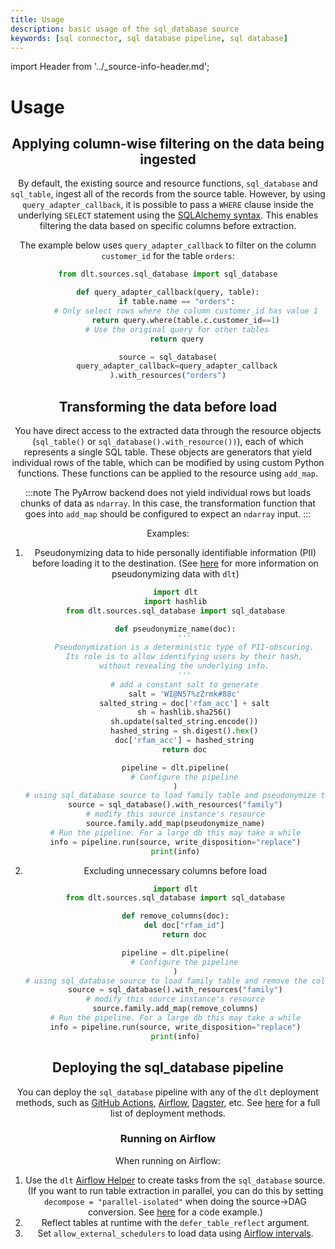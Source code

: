 ```yaml
---
title: Usage
description: basic usage of the sql_database source
keywords: [sql connector, sql database pipeline, sql database]
---
```


import Header from '../_source-info-header.md';

# Usage

<Header/>

## Applying column-wise filtering on the data being ingested

By default, the existing source and resource functions, `sql_database` and `sql_table`, ingest all of the records from the source table. However, by using `query_adapter_callback`, it is possible to pass a `WHERE` clause inside the underlying `SELECT` statement using the [SQLAlchemy syntax](https://docs.sqlalchemy.org/en/14/core/selectable.html#). This enables filtering the data based on specific columns before extraction.

The example below uses `query_adapter_callback` to filter on the column `customer_id` for the table `orders`:

```py
from dlt.sources.sql_database import sql_database

def query_adapter_callback(query, table):
    if table.name == "orders":
        # Only select rows where the column customer_id has value 1
        return query.where(table.c.customer_id==1)
    # Use the original query for other tables
    return query

source = sql_database(
    query_adapter_callback=query_adapter_callback
).with_resources("orders")
```

## Transforming the data before load
You have direct access to the extracted data through the resource objects (`sql_table()` or `sql_database().with_resource())`), each of which represents a single SQL table. These objects are generators that yield individual rows of the table, which can be modified by using custom Python functions. These functions can be applied to the resource using `add_map`.

:::note
The PyArrow backend does not yield individual rows but loads chunks of data as `ndarray`. In this case, the transformation function that goes into `add_map` should be configured to expect an `ndarray` input.
:::


Examples:
1. Pseudonymizing data to hide personally identifiable information (PII) before loading it to the destination. (See [here](../../../general-usage/customising-pipelines/pseudonymizing_columns) for more information on pseudonymizing data with `dlt`)

    ```py
    import dlt
    import hashlib
    from dlt.sources.sql_database import sql_database

    def pseudonymize_name(doc):
        '''
        Pseudonymization is a deterministic type of PII-obscuring.
        Its role is to allow identifying users by their hash,
        without revealing the underlying info.
        '''
        # add a constant salt to generate
        salt = 'WI@N57%zZrmk#88c'
        salted_string = doc['rfam_acc'] + salt
        sh = hashlib.sha256()
        sh.update(salted_string.encode())
        hashed_string = sh.digest().hex()
        doc['rfam_acc'] = hashed_string
        return doc

    pipeline = dlt.pipeline(
        # Configure the pipeline
    )
    # using sql_database source to load family table and pseudonymize the column "rfam_acc"
    source = sql_database().with_resources("family")
    # modify this source instance's resource
    source.family.add_map(pseudonymize_name)
    # Run the pipeline. For a large db this may take a while
    info = pipeline.run(source, write_disposition="replace")
    print(info)
    ```

2. Excluding unnecessary columns before load

    ```py
    import dlt
    from dlt.sources.sql_database import sql_database

    def remove_columns(doc):
        del doc["rfam_id"]
        return doc

    pipeline = dlt.pipeline(
        # Configure the pipeline
    )
    # using sql_database source to load family table and remove the column "rfam_id"
    source = sql_database().with_resources("family")
    # modify this source instance's resource
    source.family.add_map(remove_columns)
    # Run the pipeline. For a large db this may take a while
    info = pipeline.run(source, write_disposition="replace")
    print(info)
    ```

## Deploying the sql_database pipeline

You can deploy the `sql_database` pipeline with any of the `dlt` deployment methods, such as [GitHub Actions](../../../walkthroughs/deploy-a-pipeline/deploy-with-github-actions), [Airflow](../../../walkthroughs/deploy-a-pipeline/deploy-with-airflow-composer), [Dagster](../../../walkthroughs/deploy-a-pipeline/deploy-with-dagster), etc. See [here](../../../walkthroughs/deploy-a-pipeline) for a full list of deployment methods.

### Running on Airflow
When running on Airflow:
1. Use the `dlt` [Airflow Helper](../../../walkthroughs/deploy-a-pipeline/deploy-with-airflow-composer.md#2-modify-dag-file) to create tasks from the `sql_database` source. (If you want to run table extraction in parallel, you can do this by setting `decompose = "parallel-isolated"` when doing the source->DAG conversion. See [here](../../../walkthroughs/deploy-a-pipeline/deploy-with-airflow-composer#2-modify-dag-file) for a code example.)
2. Reflect tables at runtime with the `defer_table_reflect` argument.
3. Set `allow_external_schedulers` to load data using [Airflow intervals](../../../general-usage/incremental-loading.md#using-airflow-schedule-for-backfill-and-incremental-loading).

